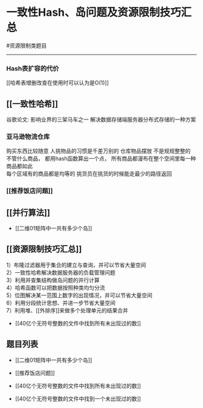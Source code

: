 # 一致性Hash、岛问题及资源限制技巧汇总

#资源限制类题目

---

### Hash表扩容的代价

[[哈希表增删改查在使用时可以认为是O(1)]]



## [[一致性哈希]]
谷歌论文: 影响业界的三架马车之一
解决数据存储端服务器分布式存储的一种方案

### 亚马逊物流仓库
购买东西比较随意
人挑物品的习惯是千差万别的
仓库物品摆放
不是规规整整的   
不管什么商品， 都用hash函数算出一个点， 
所有商品都漫布在整个空间里每一种商品都如此   
每个区域有的商品都是均等的
挑货员在挑货的时候能走最少的路径返回

### [[推荐饭店问题]]  


## [[并行算法]]
- [[二维01矩阵中一共有多少个岛]]  


## [[资源限制技巧汇总]]

1）布隆过滤器用于集合的建立与查询，并可以节省大量空间  
2）一致性哈希解决数据服务器的负载管理问题  
3）利用并查集结构做岛问题的并行计算    
4）哈希函数可以把数据按照种类均匀分流  
5）位图解决某一范围上数字的出现情况，并可以节省大量空间  
6）利用分段统计思想、并进一步节省大量空间  
7）利用堆、[[外排序]]来做多个处理单元的结果合并  

- [[40亿个无符号整数的文件中找到所有未出现过的数]]



## 题目列表
- [[二维01矩阵中一共有多少个岛]]  
- [[推荐饭店问题]]  

- [[40亿个无符号整数的文件中找到所有未出现过的数]]  
- [[40亿个无符号整数的文件中找到一个未出现过的数]]  

